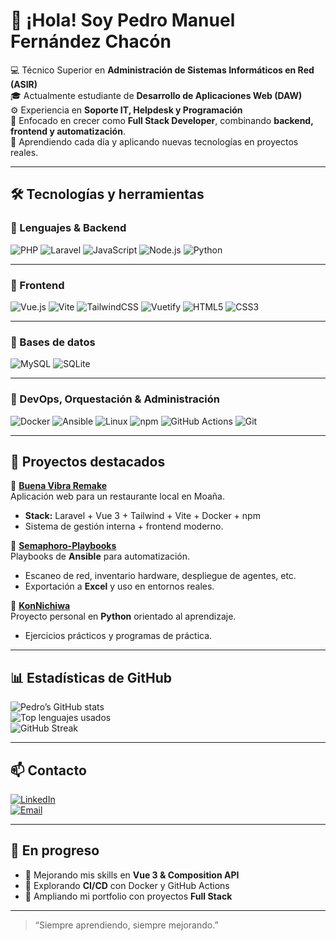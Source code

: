 # 👋 ¡Hola! Soy Pedro Manuel Fernández Chacón

💻 Técnico Superior en **Administración de Sistemas Informáticos en Red (ASIR)**  
🎓 Actualmente estudiante de **Desarrollo de Aplicaciones Web (DAW)**  
⚙️ Experiencia en **Soporte IT, Helpdesk y Programación**  
🚀 Enfocado en crecer como **Full Stack Developer**, combinando **backend, frontend y automatización**.  
🌱 Aprendiendo cada día y aplicando nuevas tecnologías en proyectos reales.

---

## 🛠️ Tecnologías y herramientas

### 🔹 Lenguajes & Backend
![PHP](https://img.shields.io/badge/PHP-777BB4?style=for-the-badge&logo=php&logoColor=white)
![Laravel](https://img.shields.io/badge/Laravel-FF2D20?style=for-the-badge&logo=laravel&logoColor=white)
![JavaScript](https://img.shields.io/badge/JavaScript-F7DF1E?style=for-the-badge&logo=javascript&logoColor=black)
![Node.js](https://img.shields.io/badge/Node.js-339933?style=for-the-badge&logo=node.js&logoColor=white)
![Python](https://img.shields.io/badge/Python-3776AB?style=for-the-badge&logo=python&logoColor=white)

---

### 🔹 Frontend
![Vue.js](https://img.shields.io/badge/Vue.js-4FC08D?style=for-the-badge&logo=vue.js&logoColor=white)
![Vite](https://img.shields.io/badge/Vite-646CFF?style=for-the-badge&logo=vite&logoColor=white)
![TailwindCSS](https://img.shields.io/badge/TailwindCSS-06B6D4?style=for-the-badge&logo=tailwind-css&logoColor=white)
![Vuetify](https://img.shields.io/badge/Vuetify-1867C0?style=for-the-badge&logo=vuetify&logoColor=white)
![HTML5](https://img.shields.io/badge/HTML5-E34F26?style=for-the-badge&logo=html5&logoColor=white)
![CSS3](https://img.shields.io/badge/CSS3-1572B6?style=for-the-badge&logo=css3&logoColor=white)

---

### 🔹 Bases de datos
![MySQL](https://img.shields.io/badge/MySQL-4479A1?style=for-the-badge&logo=mysql&logoColor=white)
![SQLite](https://img.shields.io/badge/SQLite-003B57?style=for-the-badge&logo=sqlite&logoColor=white)

---

### 🔹 DevOps, Orquestación & Administración
![Docker](https://img.shields.io/badge/Docker-2496ED?style=for-the-badge&logo=docker&logoColor=white)
![Ansible](https://img.shields.io/badge/Ansible-EE0000?style=for-the-badge&logo=ansible&logoColor=white)
![Linux](https://img.shields.io/badge/Linux-FCC624?style=for-the-badge&logo=linux&logoColor=black)
![npm](https://img.shields.io/badge/npm-CB3837?style=for-the-badge&logo=npm&logoColor=white)
![GitHub Actions](https://img.shields.io/badge/GitHub%20Actions-2088FF?style=for-the-badge&logo=github-actions&logoColor=white)
![Git](https://img.shields.io/badge/Git-F05032?style=for-the-badge&logo=git&logoColor=white)

---

## 🚀 Proyectos destacados

🔹 [**Buena Vibra Remake**](https://github.com/PedferRodeira1/BuenaVibraRemake)  
Aplicación web para un restaurante local en Moaña.  
- **Stack:** Laravel + Vue 3 + Tailwind + Vite + Docker + npm  
- Sistema de gestión interna + frontend moderno.  

🔹 [**Semaphoro-Playbooks**](https://github.com/PedferRodeira1/Semaphoro-Playbooks)  
Playbooks de **Ansible** para automatización.  
- Escaneo de red, inventario hardware, despliegue de agentes, etc.  
- Exportación a **Excel** y uso en entornos reales.  

🔹 [**KonNichiwa**](https://github.com/PedferRodeira1/KonNichiwa)  
Proyecto personal en **Python** orientado al aprendizaje.  
- Ejercicios prácticos y programas de práctica.  

---

## 📊 Estadísticas de GitHub

![Pedro’s GitHub stats](https://github-readme-stats.vercel.app/api?username=PedroSwagf&show_icons=true&theme=tokyonight)  
![Top lenguajes usados](https://github-readme-stats.vercel.app/api/top-langs/?username=PedroSwagf&layout=compact&theme=tokyonight)  
![GitHub Streak](https://streak-stats.demolab.com?user=PedroSwagf&theme=tokyonight&hide_border=true)

---

## 📫 Contacto

[![LinkedIn](https://img.shields.io/badge/LinkedIn-0A66C2?style=for-the-badge&logo=linkedin&logoColor=white)](https://www.linkedin.com/in/pedrofernandezch/)  
[![Email](https://img.shields.io/badge/Email-D14836?style=for-the-badge&logo=gmail&logoColor=white)](mailto:pfernandezch02@gmail.com)

---

## 🧭 En progreso

- 🔹 Mejorando mis skills en **Vue 3 & Composition API**  
- 🔹 Explorando **CI/CD** con Docker y GitHub Actions  
- 🔹 Ampliando mi portfolio con proyectos **Full Stack**  

---

> “Siempre aprendiendo, siempre mejorando.”
